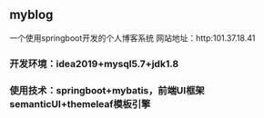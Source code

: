 ## myblog
一个使用springboot开发的个人博客系统
网站地址：http:101.37.18.41
### 开发环境：idea2019+mysql5.7+jdk1.8 
### 使用技术：springboot+mybatis，前端UI框架semanticUI+themeleaf模板引擎
